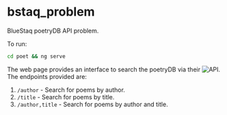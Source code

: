 # bstaq_problem
BlueStaq poetryDB API problem.


To run:

```bash
cd poet && ng serve
```

The web page provides an interface to search the poetryDB via their ![API](https://poetrydb.org/).
The endpoints provided are:
1. `/author` - Search for poems by author.
2. `/title` - Search for poems by title.
3. `/author,title` - Search for poems by author and title.
